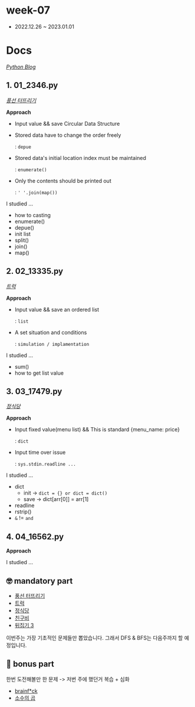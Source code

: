 # week-07

-   2022.12.26 ~ 2023.01.01

# Docs

_[Python Blog](https://ejaee.github.io/Python-coding-test/)_

## 1. 01_2346.py

_[풍선 터뜨리기](https://www.acmicpc.net/problem/2346)_

**Approach**

- Input value && save Circular Data Structure

- Stored data have to change the order freely

    : `depue`

- Stored data's initial location index must be maintained

    : `enumerate()`

- Only the contents should be printed out

    : `' '.join(map())`

I studied ...

- how to casting
- enumerate()
- depue()
- init list
- split()
- join()
- map()

## 2. 02_13335.py

_[트럭](https://www.acmicpc.net/problem/13335)_

**Approach**

- Input value && save an ordered list
    
    : `list`

- A set situation and conditions

    : `simulation / implamentation`

I studied ...

- sum()
- how to get list value

## 3. 03_17479.py

_[정식당](https://www.acmicpc.net/problem/17479)_

**Approach**

- Input fixed value(menu list) && This is standard {menu_name: price}

    : `dict`

- Input time over issue

    : `sys.stdin.readline ... `

I studied ...

- dict
  - init -> `dict = {} or dict = dict()`
  - save -> dict[arr[0]] = arr[1]
- readline
- rstrip()
- `&` != `and`

## 4. 04_16562.py

_[]()_

**Approach**

I studied ...



## 🤓 mandatory part

-   [풍선 터뜨리기](https://www.acmicpc.net/problem/2346)
-   [트럭](https://www.acmicpc.net/problem/13335)
-   [정식당](https://www.acmicpc.net/problem/17479)
-   [친구비](https://www.acmicpc.net/problem/16562)
-   [뒤집기 3](https://www.acmicpc.net/problem/1464)

이번주는 가장 기초적인 문제들만 뽑았습니다. 그래서 DFS & BFS는 다음주까지 할 예정입니다.

## 🧐 bonus part

한번 도전해볼만 한 문제 -> 저번 주에 했던거 복습 + 심화

-   [brainf*ck](https://www.acmicpc.net/problem/2733)
-   [소수의 곱](https://www.acmicpc.net/problem/2014)

